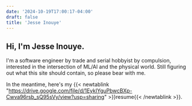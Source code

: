 ```yaml
---
date: '2024-10-19T17:00:17-04:00'
draft: false
title: 'Jesse Inouye'
---
```


## Hi, I'm Jesse Inouye.

I'm a software engineer by trade and serial hobbyist by compulsion, interested in the intersection of ML/AI and the physical world. Still figuring out what this site should contain, so please bear with me.

In the meantime, here's my {{< newtablink "https://drive.google.com/file/d/1EykIYguPbwcBXp-Cwva96rsb_sQ95sVy/view?usp=sharing" >}}resume{{< /newtablink >}}.


